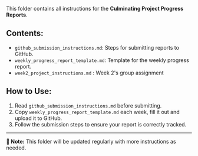 This folder contains all instructions for the **Culminating Project Progress Reports**.

## Contents:
- `github_submission_instructions.md`: Steps for submitting reports to GitHub.
- `weekly_progress_report_template.md`: Template for the weekly progress report.
- `week2_project_instructions.md` : Week 2's group assignment

## How to Use:
1. Read `github_submission_instructions.md` before submitting.
2. Copy `weekly_progress_report_template.md` each week, fill it out and upload it to GitHub.
3. Follow the submission steps to ensure your report is correctly tracked.

---
**📌 Note:** This folder will be updated regularly with more instructions as needed.
